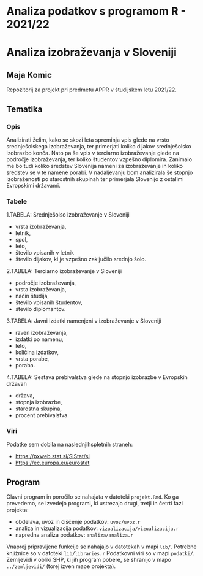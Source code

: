 # Analiza podatkov s programom R - 2021/22
# Analiza izobraževanja v Sloveniji
## Maja Komic
Repozitorij za projekt pri predmetu APPR v študijskem letu 2021/22. 

## Tematika
### Opis
Analizirati želim, kako se skozi leta spreminja vpis glede na vrsto srednješolskega izobraževanja, ter primerjati koliko dijakov srednješolsko izobrazbo konča. Nato pa še vpis v terciarno izobraževanje glede na področje izobraževanja, ter koliko študentov vzpešno diplomira. Zanimalo me bo tudi koliko sredstev Slovenija nameni za izobraževanje in koliko sredstev se v te namene porabi.
V nadaljevanju bom analizirala še stopnjo izobraženosti po starostnih skupinah ter primerjala Slovenijo z ostalimi Evropskimi državami.

### Tabele
1.TABELA: Srednješolso izobraževanje v Sloveniji
* vrsta izobraževanja,
* letnik,
* spol,
* leto,
* število vpisanih v letnik
* število dijakov, ki je vzpešno zaključilo srednjo šolo.

2.TABELA: Terciarno izobraževanje v Sloveniji
* področje izobraževanja,
* vrsta izobraževanja,
* način študija,
* število vpisanih študentov,
* število diplomantov.

3.TABELA: Javni izdatki namenjeni v izobraževanje v Sloveniji
* raven izobraževanja,
* izdatki po namenu,
* leto,
* količina izdatkov,
* vrsta porabe,
* poraba.

4.TABELA: Sestava prebivalstva glede na stopnjo izobrazbe v Evropskih državah
* država,
* stopnja izobrazbe,
* starostna skupina,
* procent prebivalstva.

### Viri
Podatke sem dobila na naslednjihspletnih straneh:
* https://pxweb.stat.si/SiStat/sl
* https://ec.europa.eu/eurostat


## Program

Glavni program in poročilo se nahajata v datoteki `projekt.Rmd`.
Ko ga prevedemo, se izvedejo programi, ki ustrezajo drugi, tretji in četrti fazi projekta:

* obdelava, uvoz in čiščenje podatkov: `uvoz/uvoz.r`
* analiza in vizualizacija podatkov: `vizualizacija/vizualizacija.r`
* napredna analiza podatkov: `analiza/analiza.r`

Vnaprej pripravljene funkcije se nahajajo v datotekah v mapi `lib/`.
Potrebne knjižnice so v datoteki `lib/libraries.r`
Podatkovni viri so v mapi `podatki/`.
Zemljevidi v obliki SHP, ki jih program pobere,
se shranijo v mapo `../zemljevidi/` (torej izven mape projekta).
